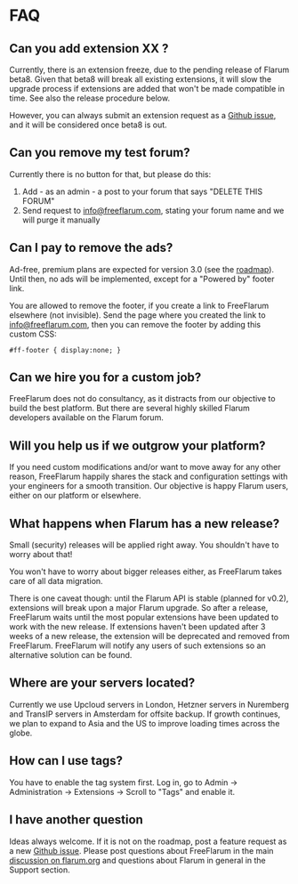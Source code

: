 # FAQ

## Can you add extension XX ?

Currently, there is an extension freeze, due to the pending release of Flarum beta8. Given that beta8 will break all existing extensions, it will slow the upgrade process if extensions are added that won't be made compatible in time. See also the release procedure below. 

However, you can always submit an extension request as a [Github issue](https://github.com/gwillem/freeflarum.com/issues), and it will be considered once beta8 is out.

## Can you remove my test forum?

Currently there is no button for that, but please do this:

1. Add - as an admin - a post to your forum that says "DELETE THIS FORUM"
1. Send request to info@freeflarum.com, stating your forum name and we will purge it manually

## Can I pay to remove the ads?

Ad-free, premium plans are expected for version 3.0 (see the [roadmap](roadmap.md)). Until then, no ads will be implemented, except for a "Powered by" footer link.

You are allowed to remove the footer, if you create a link to FreeFlarum elsewhere (not invisible). Send the page where you created the link to info@freeflarum.com, then you can remove the footer by adding this custom CSS:

```
#ff-footer { display:none; }
```

## Can we hire you for a custom job?

FreeFlarum does not do consultancy, as it distracts from our objective to build the best platform. But there are several highly skilled Flarum developers available on the Flarum forum.

## Will you help us if we outgrow your platform?

If you need custom modifications and/or want to move away for any other reason, FreeFlarum happily shares the stack and configuration settings with your engineers for a smooth transition. Our objective is happy Flarum users, either on our platform or elsewhere.

## What happens when Flarum has a new release?

Small (security) releases will be applied right away. You shouldn't have to worry about that!

You won't have to worry about bigger releases either, as FreeFlarum takes care of all data migration. 

There is one caveat though: until the Flarum API is stable (planned for v0.2), extensions will break upon a major Flarum upgrade. So after a release, FreeFlarum waits until the most popular extensions have been updated to work with the new release. If extensions haven't been updated after 3 weeks of a new release, the extension will be deprecated and removed from FreeFlarum. FreeFlarum will notify any users of such extensions so an alternative solution can be found.

## Where are your servers located?

Currently we use Upcloud servers in London, Hetzner servers in Nuremberg and TransIP servers in Amsterdam for offsite backup. If growth continues, we plan to expand to Asia and the US to improve loading times across the globe.

## How can I use tags?

You have to enable the tag system first. Log in, go to Admin -> Administration -> Extensions -> Scroll to "Tags" and enable it. 

## I have another question

Ideas always welcome. If it is not on the roadmap, post a feature request as a new [Github issue](https://github.com/gwillem/freeflarum.com/issues). Please post questions about FreeFlarum in the main [discussion on flarum.org](https://discuss.flarum.org/d/7585-freeflarum-com-now-open-for-beta-access) and questions about Flarum in general in the Support section.
